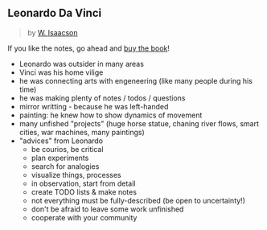 ## Leonardo Da Vinci

> by [W. Isaacson](https://www.goodreads.com/author/show/7111.Walter_Isaacson)

If you like the notes, go ahead and [buy the book](https://www.goodreads.com/book/show/45504170-leonardo-da-vinci)!

- Leonardo was outsider in many areas
- Vinci was his home vilige
- he was connecting arts with engeneering (like many people during his time)
- he was making plenty of notes / todos / questions
- mirror writting - because he was left-handed
- painting: he knew how to show dynamics of movement
- many unfished "projects" (huge horse statue, chaning river flows, smart cities, war machines, many paintings)
- "advices" from Leonardo
  - be courios, be critical
  - plan experiments
  - search for analogies
  - visualize things, processes
  - in observation, start from detail
  - create TODO lists & make notes
  - not everything must be fully-described (be open to uncertainty!)
  - don't be afraid to leave some work unfinished
  - cooperate with your community
